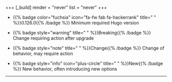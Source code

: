 +++
[_build]
  render = "never"
  list = "never"
+++

- {{% badge color="fuchsia" icon="fa-fw fab fa-hackerrank" title=" " %}}0.126.0{{% /badge %}} Minimum required Hugo version

- {{% badge style="warning" title=" " %}}Breaking{{% /badge %}} Change requiring action after upgrade

- {{% badge style="note" title=" " %}}Change{{% /badge %}} Change of behavior, may require action

- {{% badge style="info" icon="plus-circle" title=" " %}}New{{% /badge %}} New behavior, often introducing new options

---
